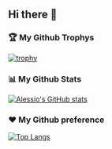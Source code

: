 ## Hi there 👋

### 🏆 My Github Trophys
[![trophy](https://github-profile-trophy.vercel.app/?username=kurosama)](https://github.com/ryo-ma/github-profile-trophy)

### 📊 My Github Stats
[![Alessio's GitHub stats](https://github-readme-stats.vercel.app/api?username=kurosama&theme=slateorange&show_icons=true)](https://github.com/anuraghazra/github-readme-stats)

### ❤️ My Github preference
[![Top Langs](https://github-readme-stats.vercel.app/api/top-langs/?username=kurosama&layout=compact)](https://github.com/anuraghazra/github-readme-stats)

<!--
**Kurosama/Kurosama** is a ✨ _special_ ✨ repository because its `README.md` (this file) appears on your GitHub profile.

Here are some ideas to get you started:

- 🔭 I’m currently working on ...
- 🌱 I’m currently learning ...
- 👯 I’m looking to collaborate on ...
- 🤔 I’m looking for help with ...
- 💬 Ask me about ...
- 📫 How to reach me: ...
- 😄 Pronouns: ...
- ⚡ Fun fact: ...
-->
